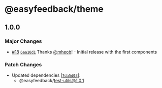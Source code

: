 # @easyfeedback/theme

## 1.0.0
### Major Changes



- [#18](https://github.com/easyfeedback/RCL/pull/18) [`6aa10d1`](https://github.com/easyfeedback/RCL/commit/6aa10d1943084c884ec9451e10d0d980bc5ae19a) Thanks [@mheob](https://github.com/mheob)! - Initial release with the first components


### Patch Changes

- Updated dependencies [[`7da5d03`](https://github.com/easyfeedback/RCL/commit/7da5d034e40702beb7bd7ad14871503e61c96ccb)]:
  - @easyfeedback/test-utils@1.0.1
